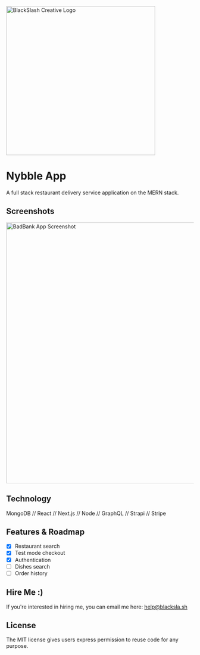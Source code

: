 <img src="https://blacksla.sh/github/img/nybble.svg" alt="BlackSlash Creative Logo" width="400" />

# Nybble App
A full stack restaurant delivery service application on the MERN stack.

## Screenshots
<img src="https://blacksla.sh/github/img/badbank-screenshot.png" alt="BadBank App Screenshot" width="700" />

## Technology
MongoDB // React // Next.js // Node // GraphQL // Strapi // Stripe

## Features & Roadmap
- [x] Restaurant search
- [x] Test mode checkout
- [x] Authentication
- [ ] Dishes search
- [ ] Order history

## Hire Me :)
If you're interested in hiring me, you can email me here: [help@blacksla.sh](mailto:help@blacksla.sh)

## License
The MIT license gives users express permission to reuse code for any purpose. 